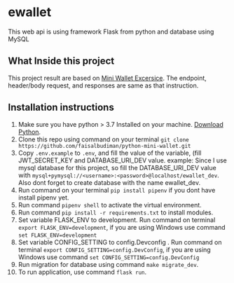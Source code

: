 # ewallet
This web api is using framework Flask from python and database using MySQL

## What Inside this project
This project result are based on [Mini Wallet Excersice](https://documenter.getpostman.com/view/8411283/SVfMSqA3?version=latest). The endpoint, header/body request, and responses are same as that instruction.

## Installation instructions
1. Make sure you have python > 3.7 Installed on your machine. [Download Python](https://www.python.org/downloads/).
2. Clone this repo using command on your terminal `git clone https://github.com/faisalbudiman/python-mini-wallet.git` 
3. Copy `.env.example` to `.env`, and fill the value of the variable, (fill JWT_SECRET_KEY and DATABASE_URI_DEV value. example: Since I use mysql database for this project, so fill the DATABASE_URI_DEV value with `mysql+pymysql://<username>:<password>@localhost/ewallet_dev`. Also dont forget to create database with the name ewallet_dev.
4. Run command on your terminal `pip install pipenv` if you dont have install pipenv yet.
5. Run command `pipenv shell` to activate the virtual environment.
6. Run command `pip install -r requirements.txt` to install modules.
7. Set variable FLASK_ENV to development. Run command on terminal `export FLASK_ENV=development`, if you are using Windows use command `set FLASK_ENV=development`
8. Set variable CONFIG_SETTING to config.Devconfig . Run command on terminal `export CONFIG_SETTING=config.DevConfig`, if you are using Windows use command `set CONFIG_SETTING=config.DevConfig`
9. Run migration for database using command `make migrate_dev`.
10. To run application, use command `flask run`.